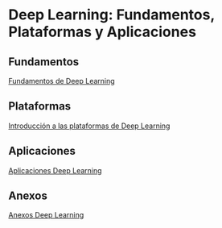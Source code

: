 # Deep Learning: Fundamentos, Plataformas y Aplicaciones
## Fundamentos
[Fundamentos de Deep Learning](Fundamentos.ipynb)
## Plataformas
[Introducción a las plataformas de Deep Learning](Introducción.ipynb)
## Aplicaciones
[Aplicaciones Deep Learning](Aplicaciones.ipynb)
## Anexos
[Anexos Deep Learning](Anexos.ipynb)
